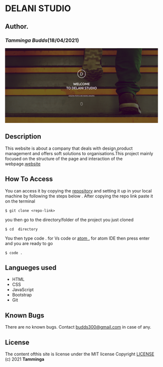 # DELANI STUDIO
## Author.
### *Tamminga Budds*(18/04/2021)
![landingPage](screenshot.png)
## Description
This website  is about a company that deals with design,product management and offers soft solutions to organisations.This project mainly focused on the structure of the page and interaction of the webpage.[website](https://budds300.github.io/Delani-Studio/)
## How To Access
You can access it by copying  the [repository](https://github.com/budds300/Delani-Studio) and setting it up in your local machine by following the steps below .
After copying the  repo link  paste it on the terminal 
```
$ git clone <repo-link>
```
you then go to the directory/folder of the project you just cloned
```
$ cd  directory
```
You then type  code . for Vs code or [atom .]() for atom IDE then press enter  and you are ready to go
```
$ code .
```
## Langueges used
* HTML
* CSS
* JavaScript
* Bootstrap
* Git
## Known Bugs
There are no known bugs. Contact budds300@gmail.com in case of any.
## License
The content ofthis site is license under the MIT license Copyright [LICENSE](LICENSE) (c) 2021 **Tamminga**



